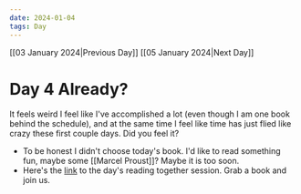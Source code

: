```yaml
---
date: 2024-01-04
tags: Day
---
```


[[03 January 2024|Previous Day]]
[[05 January 2024|Next Day]]

# Day 4 Already?

It feels weird I feel like I've accomplished a lot (even though I am one book behind the schedule), and at the same time I feel like time has just flied like crazy these first couple days. Did you feel it?

- To be honest I didn't choose today's book. I'd like to read something fun, maybe some [[Marcel Proust]]? Maybe it is too soon.
- Here's the [link](https://youtube.com/live/5t3hUWFbN_4?feature=share) to the day's reading together session. Grab a book and join us.